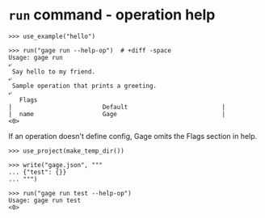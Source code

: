 # `run` command - operation help

    >>> use_example("hello")

    >>> run("gage run --help-op")  # +diff -space
    Usage: gage run
    ⤶
     Say hello to my friend.
    ⤶
     Sample operation that prints a greeting.
    ⤶
       Flags
    |                         Default                          |
    |  name                   Gage                             |
    <0>

If an operation doesn't define config, Gage omits the Flags section in
help.

    >>> use_project(make_temp_dir())

    >>> write("gage.json", """
    ... {"test": {}}
    ... """)

    >>> run("gage run test --help-op")
    Usage: gage run test
    <0>
